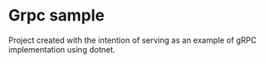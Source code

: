 # Grpc sample
Project created with the intention of serving as an example of gRPC implementation using dotnet.